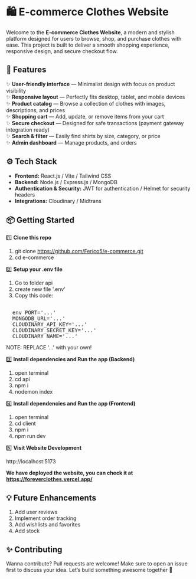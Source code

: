 # 🛍️ E-commerce Clothes Website

Welcome to the **E-commerce Clothes Website**, a modern and stylish platform designed for users to browse, shop, and purchase clothes with ease. This project is built to deliver a smooth shopping experience, responsive design, and secure checkout flow.

## 🚀 Features

✨ **User-friendly interface** — Minimalist design with focus on product visibility  
✨ **Responsive layout** — Perfectly fits desktop, tablet, and mobile devices  
✨ **Product catalog** — Browse a collection of clothes with images, descriptions, and prices  
✨ **Shopping cart** — Add, update, or remove items from your cart  
✨ **Secure checkout** — Designed for safe transactions (payment gateway integration ready)  
✨ **Search & filter** — Easily find shirts by size, category, or price  
✨ **Admin dashboard** — Manage products, and orders 

## ⚙️ Tech Stack

- **Frontend:** React.js / Vite / Tailwind CSS
- **Backend:** Node.js / Express.js / MongoDB
- **Authentication & Security:** JWT for authentication / Helmet for security headers
- **Integrations:** Cloudinary / Midtrans 

## 📦 Getting Started

1️⃣ **Clone this repo**
1. git clone https://github.com/Ferico5/e-commerce.git
2. cd e-commerce

2️⃣ **Setup your .env file**
1. Go to folder api
2. create new file '.env'
3. Copy this code:
<pre> 
  env PORT='...' 
  MONGODB_URL='...' 
  CLOUDINARY_API_KEY='...' 
  CLOUDINARY_SECRET_KEY='...' 
  CLOUDINARY_NAME='...' 
</pre>

NOTE: REPLACE '...' with your own!

3️⃣ **Install dependencies and Run the app (Backend)**
1. open terminal
2. cd api
3. npm i
4. nodemon index

4️⃣ **Install dependencies and Run the app (Frontend)**
1. open terminal
2. cd client
3. npm i
4. npm run dev

5️⃣ **Visit Website Development**

http://localhost:5173


**We have deployed the website, you can check it at https://foreverclothes.vercel.app/**


## 💡 Future Enhancements
1. Add user reviews
2. Implement order tracking
3. Add wishlists and favorites
4. Add stock


## ✨ Contributing
Wanna contribute? Pull requests are welcome! Make sure to open an issue first to discuss your idea. Let’s build something awesome together 🤝
